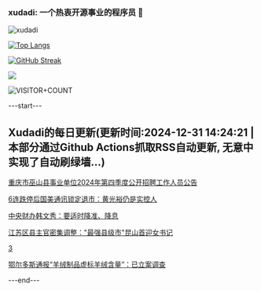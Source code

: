 ### xudadi: 一个热衷开源事业的程序员 👋

![xudadi](https://github-readme-stats-git-masterorgs-github-readme-stats-team.vercel.app/api?username=xudadi)

[![Top Langs](https://github-readme-stats.vercel.app/api/top-langs/?username=xudadi)](https://github.com/anuraghazra/github-readme-stats)

[![GitHub Streak](https://streak-stats.demolab.com?user=xudadi&locale=zh_Hans)](https://git.io/streak-stats)

![](https://raw.githubusercontent.com/xudadi/xudadi/main/assets/github-contribution-grid-snake.svg)

![VISITOR+COUNT](https://komarev.com/ghpvc/?username=xudadi&label=VISITOR+COUNT)


---start---

## Xudadi的每日更新(更新时间:2024-12-31 14:24:21 | 本部分通过Github Actions抓取RSS自动更新, 无意中实现了自动刷绿墙...)

[重庆市巫山县事业单位2024年第四季度公开招聘工作人员公告](https://www.gongkaoleida.com/article/2249858)

[6连跌停后国美通讯锁定退市：黄光裕仍是实控人](https://m.163.com/news/article/JKMQN8UH0512B07B.html)

[中央财办韩文秀：要适时降准、降息](https://m.163.com/news/article/JKNI2A8H05198CJN.html)

[江苏区县主官密集调整："最强县级市"昆山首迎女书记](https://m.163.com/news/article/JKNHNKNS0001899O.html)

[3](https://m.163.com/touch/news/sub/domestic)

[鄂尔多斯通报“羊绒制品虚标羊绒含量”：已立案调查](https://m.163.com/news/article/JKMIM3I10534A4SC.html)

---end---
